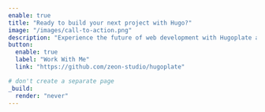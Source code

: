 ```yaml
---
enable: true
title: "Ready to build your next project with Hugo?"
image: "/images/call-to-action.png"
description: "Experience the future of web development with Hugoplate and Hugo. Build lightning-fast static sites with ease and flexibility."
button:
  enable: true
  label: "Work With Me"
  link: "https://github.com/zeon-studio/hugoplate"

# don't create a separate page
_build:
  render: "never"
---
```

